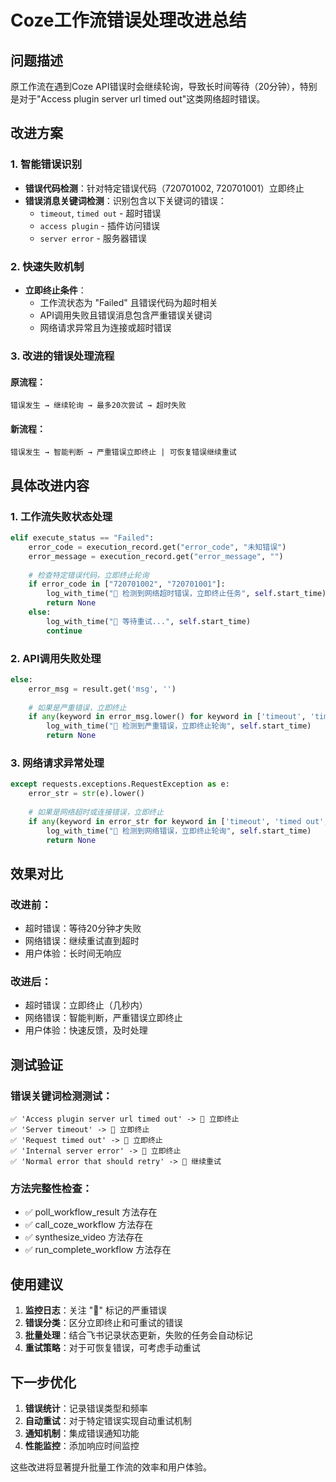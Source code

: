 # Coze工作流错误处理改进总结

## 问题描述
原工作流在遇到Coze API错误时会继续轮询，导致长时间等待（20分钟），特别是对于"Access plugin server url timed out"这类网络超时错误。

## 改进方案

### 1. 智能错误识别
- **错误代码检测**：针对特定错误代码（720701002, 720701001）立即终止
- **错误消息关键词检测**：识别包含以下关键词的错误：
  - `timeout`, `timed out` - 超时错误
  - `access plugin` - 插件访问错误
  - `server error` - 服务器错误

### 2. 快速失败机制
- **立即终止条件**：
  - 工作流状态为 "Failed" 且错误代码为超时相关
  - API调用失败且错误消息包含严重错误关键词
  - 网络请求异常且为连接或超时错误

### 3. 改进的错误处理流程

#### 原流程：
```
错误发生 → 继续轮询 → 最多20次尝试 → 超时失败
```

#### 新流程：
```
错误发生 → 智能判断 → 严重错误立即终止 | 可恢复错误继续重试
```

## 具体改进内容

### 1. 工作流失败状态处理
```python
elif execute_status == "Failed":
    error_code = execution_record.get("error_code", "未知错误")
    error_message = execution_record.get("error_message", "")
    
    # 检查特定错误代码，立即终止轮询
    if error_code in ["720701002", "720701001"]:
        log_with_time("🚨 检测到网络超时错误，立即终止任务", self.start_time)
        return None
    else:
        log_with_time("🔄 等待重试...", self.start_time)
        continue
```

### 2. API调用失败处理
```python
else:
    error_msg = result.get('msg', '')
    
    # 如果是严重错误，立即终止
    if any(keyword in error_msg.lower() for keyword in ['timeout', 'timed out', 'access plugin', 'server error']):
        log_with_time("🚨 检测到严重错误，立即终止轮询", self.start_time)
        return None
```

### 3. 网络请求异常处理
```python
except requests.exceptions.RequestException as e:
    error_str = str(e).lower()
    
    # 如果是网络超时或连接错误，立即终止
    if any(keyword in error_str for keyword in ['timeout', 'timed out', 'connection', 'network']):
        log_with_time("🚨 检测到网络错误，立即终止轮询", self.start_time)
        return None
```

## 效果对比

### 改进前：
- 超时错误：等待20分钟才失败
- 网络错误：继续重试直到超时
- 用户体验：长时间无响应

### 改进后：
- 超时错误：立即终止（几秒内）
- 网络错误：智能判断，严重错误立即终止
- 用户体验：快速反馈，及时处理

## 测试验证

### 错误关键词检测测试：
```
✅ 'Access plugin server url timed out' -> 🚨 立即终止
✅ 'Server timeout' -> 🚨 立即终止  
✅ 'Request timed out' -> 🚨 立即终止
✅ 'Internal server error' -> 🚨 立即终止
✅ 'Normal error that should retry' -> 🔄 继续重试
```

### 方法完整性检查：
- ✅ poll_workflow_result 方法存在
- ✅ call_coze_workflow 方法存在
- ✅ synthesize_video 方法存在
- ✅ run_complete_workflow 方法存在

## 使用建议

1. **监控日志**：关注 "🚨" 标记的严重错误
2. **错误分类**：区分立即终止和可重试的错误
3. **批量处理**：结合飞书记录状态更新，失败的任务会自动标记
4. **重试策略**：对于可恢复错误，可考虑手动重试

## 下一步优化

1. **错误统计**：记录错误类型和频率
2. **自动重试**：对于特定错误实现自动重试机制
3. **通知机制**：集成错误通知功能
4. **性能监控**：添加响应时间监控

这些改进将显著提升批量工作流的效率和用户体验。